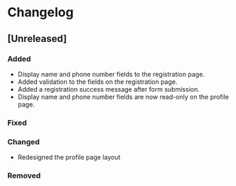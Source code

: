 # Changelog

## [Unreleased]

### Added
- Display name and phone number fields to the registration page.
- Added validation to the fields on the registration page.
- Added a registration success message after form submission.
- Display name and phone number fields are now read-only on the profile page.

### Fixed

### Changed
- Redesigned the profile page layout 

### Removed
